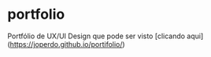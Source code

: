 # portfolio
Portfólio de UX/UI Design que pode ser visto [clicando aqui] (https://joperdo.github.io/portifolio/)
